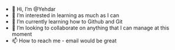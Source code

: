 - 👋 Hi, I’m @Yehdar
- 👀 I’m interested in learning as much as I can
- 🌱 I’m currently learning how to Github and Git
- 💞️ I’m looking to collaborate on anything that I can manage at this moment
- 📫 How to reach me - email would be great

<!---
Yehdar/Yehdar is a ✨ special ✨ repository because its `README.md` (this file) appears on your GitHub profile.
You can click the Preview link to take a look at your changes.
--->
